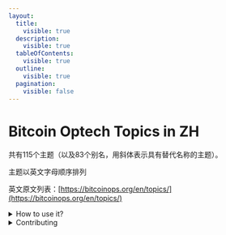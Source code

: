 ```yaml
---
layout:
  title:
    visible: true
  description:
    visible: true
  tableOfContents:
    visible: true
  outline:
    visible: true
  pagination:
    visible: false
---
```


# Bitcoin Optech Topics in ZH

共有115个主题（以及83个别名，用斜体表示具有替代名称的主题）。

主题以英文字母顺序排列

英文原文列表：[https://bitcoinops.org/en/topics/](https://bitcoinops.org/en/topics/)

<details>

<summary>How to use it?</summary>

This space is designed to be read linearly, so start with our Vision, Mission & Focus and work down from there! We recommend reading everything through in one sitting and then revisiting and re-reading if you need to.

</details>

<details>

<summary>Contributing</summary>

If you want to contribute changes, start a new change request and submit it for review. The People team will review it soon after.

</details>
